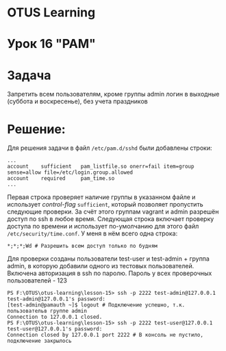 # OTUS Learning
# Урок 16 "PAM"


# Задача
Запретить всем пользователям, кроме группы admin логин в выходные (суббота и воскресенье), без учета праздников

# Решение:
Для решения задачи в файл ```/etc/pam.d/sshd``` были добавлены строки:
```
...
account    sufficient   pam_listfile.so onerr=fail item=group sense=allow file=/etc/login.group.allowed
account    required     pam_time.so
...
```
Первая строка проверяет наличие группы в указанном файле и использует *control-flag* ```sufficient```, который позволяет пропустить следующие проверки. За счёт этого группам vagrant и admin разрешён доступ по ssh в любое время.
Следующая строка включает проверку доступа по времени и использует по-умолчанию для этого файл ```/etc/security/time.conf```. У меня в нём всего одна строка:
```
*;*;*;Wd # Разрешить всем доступ только по будням
```

Для проверки созданы пользователи test-user и test-admin + группа admin, в которую добавили одного из тестовых пользователей. Включена авторизация в ssh по паролю. Пароль у всех проверочных пользователей - 123

```
PS F:\OTUS\otus-learning\lesson-15> ssh -p 2222 test-admin@127.0.0.1
test-admin@127.0.0.1's password:
[test-admin@pamauth ~]$ logout # Подключение успешно, т.к. пользовательв группе admin
Connection to 127.0.0.1 closed.
PS F:\OTUS\otus-learning\lesson-15> ssh -p 2222 test-user@127.0.0.1
test-user@127.0.0.1's password:
Connection closed by 127.0.0.1 port 2222 # В консоль не пустило, подключение закрылось
```